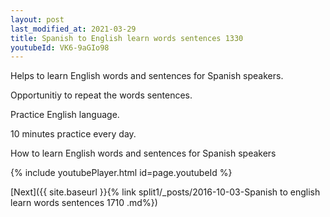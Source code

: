```yaml
---
layout: post
last_modified_at: 2021-03-29
title: Spanish to English learn words sentences 1330 
youtubeId: VK6-9aGIo98
---
```

 
 
Helps to learn English words and sentences for Spanish speakers.

Opportunitiy to repeat the words sentences. 

Practice English language. 
 
10 minutes practice every day. 
 
How to learn English words and sentences for Spanish speakers 
 
{% include youtubePlayer.html id=page.youtubeId %}
 
 
[Next]({{ site.baseurl }}{% link  split1/_posts/2016-10-03-Spanish to english learn words sentences 1710 .md%})
 
